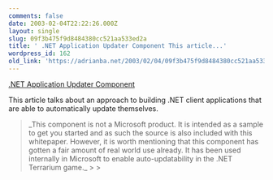 ```yaml
---
comments: false
date: 2003-02-04T22:22:26.000Z
layout: single
slug: 09f3b475f9d8484380cc521aa533ed2a
title: ' .NET Application Updater Component This article...'
wordpress_id: 162
old_link: 'https://adrianba.net/2003/02/04/09f3b475f9d8484380cc521aa533ed2a/'
---
```

[
.NET Application Updater Component](http://www.gotdotnet.com/team/windowsforms/appupdater.aspx)

This article talks about an approach to building .NET client
applications that are able to automatically update themselves.

<blockquote>_This component is not a Microsoft product. It is intended as
a sample to get you started and as such the source is also included
with this whitepaper. However, it is worth mentioning that this
component has gotten a fair amount of real world use already. It
has been used internally in Microsoft to enable auto-updatability
in the .NET Terrarium game._
> 
> </blockquote>
